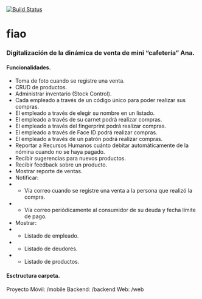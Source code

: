 [![Build Status](https://travis-ci.org/davidtavarez/fiao.svg?branch=master)](https://travis-ci.org/davidtavarez/fiao)

# fiao

### Digitalización de la dinámica de venta de mini “cafetería” Ana.

#### Funcionalidades.

- Toma de foto cuando se registre una venta. 
- CRUD de productos. 
- Administrar inventario (Stock Control). 
- Cada empleado a través de un código único para poder realizar sus compras. 
- El empleado a través de elegir su nombre en un listado.
- El empleado a través de su carnet podrá realizar compras.
- El empleado a través del fingerprint podrá realizar compras.
- El empleado a través de Face ID podrá realizar compras.
- El empleado a través de un patrón podrá realizar compras.
- Reportar a Recursos Humanos cuánto debitar automáticamente de la nómina cuando no se haya pagado.
- Recibir sugerencias para nuevos productos.
- Recibir feedback sobre un producto.
- Mostrar reporte de ventas.
- Notificar:
- - Vía correo cuando se registre una venta a la persona que realizó la compra.
- - Vía correo periódicamente al consumidor de su deuda y fecha límite de pago.
- Mostrar:
- - Listado de empleado.
- - Listado de deudores.
- - Listado de productos.

#### Esctructura carpeta.

Proyecto Móvil: /mobile
Backend: /backend
Web: /web
